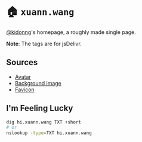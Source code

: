 # 🏠 `xuann.wang`

[@kidonng](https://github.com/kidonng)'s homepage, a roughly made single page.

**Note**: The tags are for jsDelivr.

## Sources

- [Avatar](https://www.pixiv.net/artworks/76373873)
- [Background image](https://trace.moe/?mute&url=https://cdn.jsdelivr.net/gh/kidonng/xuann.wang/static/bg.webp)
- [Favicon](https://www.pixiv.net/artworks/22779959)

## I'm Feeling Lucky

```sh
dig hi.xuann.wang TXT +short
# or
nslookup -type=TXT hi.xuann.wang
```
